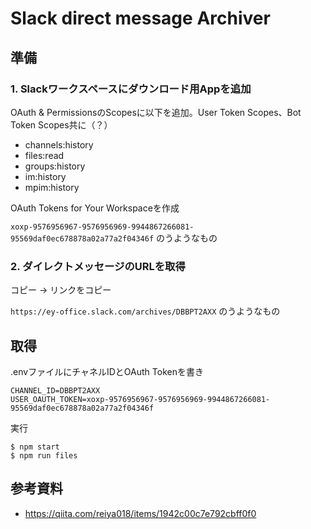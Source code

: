 # Slack direct message Archiver

## 準備

### 1. Slackワークスペースにダウンロード用Appを追加

OAuth & PermissionsのScopesに以下を追加。User Token Scopes、Bot Token Scopes共に（？）

- channels:history
- files:read
- groups:history
- im:history
- mpim:history

OAuth Tokens for Your Workspaceを作成

`xoxp-9576956967-9576956969-9944867266081-95569daf0ec678878a02a77a2f04346f` のうようなもの

### 2. ダイレクトメッセージのURLを取得

コピー → リンクをコピー

`https://ey-office.slack.com/archives/DBBPT2AXX` のうようなもの

## 取得

.envファイルにチャネルIDとOAuth Tokenを書き

```
CHANNEL_ID=DBBPT2AXX
USER_OAUTH_TOKEN=xoxp-9576956967-9576956969-9944867266081-95569daf0ec678878a02a77a2f04346f
```

実行

```
$ npm start
$ npm run files
```

## 参考資料

- https://qiita.com/reiya018/items/1942c00c7e792cbff0f0